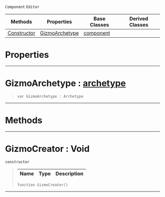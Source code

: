 `Component` `Editor`



|Methods|Properties|Base Classes|Derived Classes|
|---|---|---|---|
|[ Constructor](https://github.com/PlasmaEngine/PlasmaDocs/tree/master/docs/C%2B%2B/code_reference/class_reference/gizmocreator.markdown#gizmocreator-void)|[ GizmoArchetype](https://github.com/PlasmaEngine/PlasmaDocs/tree/master/docs/C%2B%2B/code_reference/class_reference/gizmocreator.markdown#gizmoarchetype-plasma-engi)|[component](https://github.com/PlasmaEngine/PlasmaDocs/tree/master/docs/C%2B%2B/code_reference/class_reference/component.markdown)| |


 #  Properties


---  
 #  GizmoArchetype : [archetype](https://github.com/PlasmaEngine/PlasmaDocs/tree/master/docs/C%2B%2B/code_reference/class_reference/archetype.markdown)

> 
> ``` lang=cpp, name=Lightning
> var GizmoArchetype : Archetype


---  
 #  Methods


---  
 #  GizmoCreator : Void

 `constructor`

> 
> |Name|Type|Description|
> |---|---|---|
> ``` lang=cpp, name=Lightning
> function GizmoCreator()
> ``` 


---  
 

 